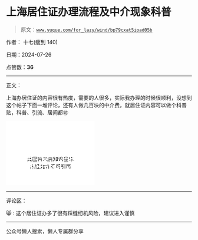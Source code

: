 # 上海居住证办理流程及中介现象科普

> 原文：[`www.yuque.com/for_lazy/wind/bp79cxat5ioad05b`](https://www.yuque.com/for_lazy/wind/bp79cxat5ioad05b)

作者： 十七(瘦到 140)

日期：2024-07-26

点赞数：**36**

* * *

正文：

上海办居住证的内容很有热度，需要的人很多，实际我办理的时候很顺利，没想到这个帖子下面一堆评论，还有人做几百块的中介费，就居住证内容可以做个科普贴，科普、引流、居间都🉑

![](img/2d9ed32a0259a3ef02d56678aa141016.png "None")

* * *

评论区：

😸 : 这个居住证办多了很有踩缝纫机风险，建议进入谨慎

* * *

公众号懒人搜索，懒人专属群分享